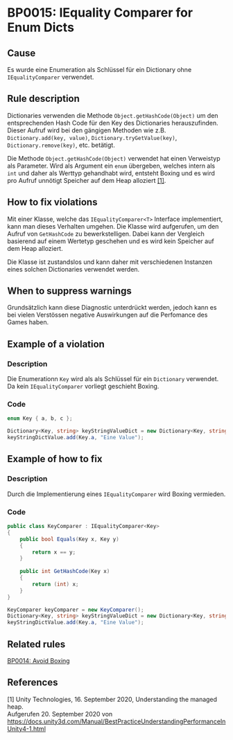 # BP0015: IEquality Comparer for Enum Dicts

## Cause

Es wurde eine Enumeration als Schlüssel für ein Dictionary ohne `IEqualityComparer` verwendet.

## Rule description

Dictionaries verwenden die Methode `Object.getHashCode(Object)` um den entsprechenden Hash Code für den Key des Dictionaries herauszufinden.
Dieser Aufruf wird bei den gängigen Methoden wie z.B. `Dictionary.add(key, value)`, `Dictionary.tryGetValue(key)`, `Dictionary.remove(key)`, etc. betätigt.

Die Methode `Object.getHashCode(Object)` verwendet hat einen Verweistyp als Parameter.
Wird als Argument ein `enum` übergeben, welches intern als `int` und daher als Werttyp gehandhabt wird, entsteht Boxing und es wird pro Aufruf unnötigt Speicher auf dem Heap alloziert [[1]](#1).

## How to fix violations

Mit einer Klasse, welche das `IEqualityComparer<T>` Interface implementiert, kann man dieses Verhalten umgehen.
Die Klasse wird aufgerufen, um den Aufruf von `GetHashCode` zu bewerkstelligen.
Dabei kann der Vergleich basierend auf einem Wertetyp geschehen und es wird kein Speicher auf dem Heap alloziert.

Die Klasse ist zustandslos und kann daher mit verschiedenen Instanzen eines solchen Dictionaries verwendet werden. 

## When to suppress warnings

Grundsätzlich kann diese Diagnostic unterdrückt werden, jedoch kann es bei vielen Verstössen negative Auswirkungen auf die Perfomance des Games haben.

## Example of a violation

### Description

Die Enumerationn `Key` wird als als Schlüssel für ein `Dictionary` verwendet. Da kein `IEqualityComparer` vorliegt geschieht Boxing.

### Code

```csharp
enum Key { a, b, c };

Dictionary<Key, string> keyStringValueDict = new Dictionary<Key, string>();
keyStringDictValue.add(Key.a, "Eine Value");
```

## Example of how to fix

### Description

Durch die Implementierung eines `IEqualityComparer` wird Boxing vermieden.

### Code

```csharp
public class KeyComparer : IEqualityComparer<Key> 
{
    public bool Equals(Key x, Key y) 
    {
        return x == y;
    }
    
    public int GetHashCode(Key x)
    {
        return (int) x;
    }
}

KeyComparer keyComparer = new KeyComparer();
Dictionary<Key, string> keyStringValueDict = new Dictionary<Key, string>(keyComparer);
keyStringDictValue.add(Key.a, "Eine Value");
```

## Related rules

[BP0014: Avoid Boxing](https://github.com/emanuelbuholer/unity-best-practices/blob/master/docs/reference/BP0014_AvoidBoxing.md)


## References

<a id="1">[1]</a>
Unity Technologies, 16. September 2020, Understanding the managed heap. <br /> 
Aufgerufen 20. September 2020 von https://docs.unity3d.com/Manual/BestPracticeUnderstandingPerformanceInUnity4-1.html

